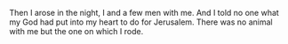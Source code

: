 Then I arose in the night, I and a few men with me. And I told no one what my God had put into my heart to do for Jerusalem. There was no animal with me but the one on which I rode.

